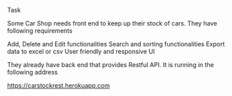 Task

Some Car Shop needs front end to keep up their stock of cars. They have following requirements

Add, Delete and Edit functionalities
Search and sorting functionalities
Export data to excel or csv
User friendly and responsive UI

They already have back end that provides Restful API. It is running in the following address

https://carstockrest.herokuapp.com
